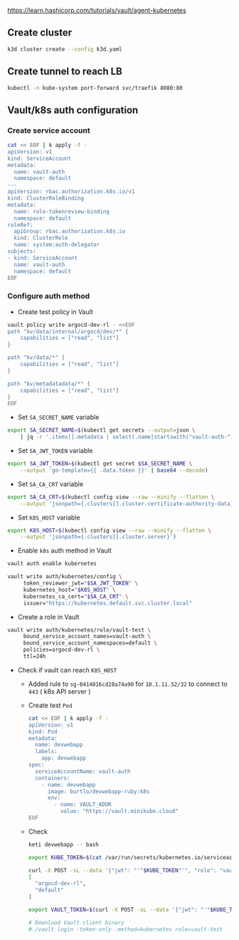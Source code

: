 https://learn.hashicorp.com/tutorials/vault/agent-kubernetes

## Create cluster

```bash
k3d cluster create --config k3d.yaml
```

## Create tunnel to reach LB

```bash
kubectl -n kube-system port-forward svc/traefik 8080:80
```

## Vault/k8s auth configuration

### Create service account

```bash
cat << EOF | k apply -f -
apiVersion: v1
kind: ServiceAccount
metadata:
  name: vault-auth
  namespace: default
---
apiVersion: rbac.authorization.k8s.io/v1
kind: ClusterRoleBinding
metadata:
  name: role-tokenreview-binding
  namespace: default
roleRef:
  apiGroup: rbac.authorization.k8s.io
  kind: ClusterRole
  name: system:auth-delegator
subjects:
- kind: ServiceAccount
  name: vault-auth
  namespace: default
EOF
```

### Configure auth method

- Create test policy in Vault

```bash
vault policy write argocd-dev-rl - <<EOF
path "kv/data/internal/argocd/dev/*" {
    capabilities = ["read", "list"]
}

path "kv/data/*" {
    capabilities = ["read", "list"]
}

path "kv/metadatadata/*" {
    capabilities = ["read", "list"]
}
EOF
```

- Set `SA_SECRET_NAME` variable

```bash
export SA_SECRET_NAME=$(kubectl get secrets --output=json \
    | jq -r '.items[].metadata | select(.name|startswith("vault-auth-")).name')
```

- Set `SA_JWT_TOKEN` variable

```bash
export SA_JWT_TOKEN=$(kubectl get secret $SA_SECRET_NAME \
    --output 'go-template={{ .data.token }}' | base64 --decode)
```

- Set `SA_CA_CRT` variable

```bash
export SA_CA_CRT=$(kubectl config view --raw --minify --flatten \
    --output 'jsonpath={.clusters[].cluster.certificate-authority-data}' | base64 --decode)
```

- Set `K8S_HOST` variable

```bash
export K8S_HOST=$(kubectl config view --raw --minify --flatten \
    --output 'jsonpath={.clusters[].cluster.server}')
```

- Enable `k8s` auth method in Vault

```bash
vault auth enable kubernetes

vault write auth/kubernetes/config \
     token_reviewer_jwt="$SA_JWT_TOKEN" \
     kubernetes_host="$K8S_HOST" \
     kubernetes_ca_cert="$SA_CA_CRT" \
     issuer="https://kubernetes.default.svc.cluster.local"
```

- Create a role in Vault

```bash
vault write auth/kubernetes/role/vault-test \
     bound_service_account_names=vault-auth \
     bound_service_account_namespaces=default \
     policies=argocd-dev-rl \
     ttl=24h
```

- Check if vault can reach `K8S_HOST`

  - Added rule to `sg-0414016cd28a74a90` for `10.1.11.52/32` to connect to `443` ( k8s API server )

  - Create test `Pod`
    ```bash
    cat << EOF | k apply -f -
    apiVersion: v1
    kind: Pod
    metadata:
      name: devwebapp
      labels:
        app: devwebapp
    spec:
      serviceAccountName: vault-auth
      containers:
        - name: devwebapp
          image: burtlo/devwebapp-ruby:k8s
          env:
            - name: VAULT_ADDR
              value: "https://vault.minikube.cloud"
    EOF
    ```

  - Check
    ```bash
    keti devwebapp -- bash
    ```
    ```bash
    export KUBE_TOKEN=$(cat /var/run/secrets/kubernetes.io/serviceaccount/token)

    curl -X POST -sL --data '{"jwt": "'"$KUBE_TOKEN"'", "role": "vault-test"}' $VAULT_ADDR/v1/auth/kubernetes/login | jq -r .auth.token_policies
    [
      "argocd-dev-rl",
      "default"
    ]

    export VAULT_TOKEN=$(curl -X POST -sL --data '{"jwt": "'"$KUBE_TOKEN"'", "role": "vault-test"}' $VAULT_ADDR/v1/auth/kubernetes/login | jq -r .auth.client_token)

    # Download Vault client binary
    #./vault login -token-only -method=kubernetes role=vault-test
    ```